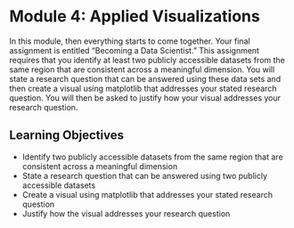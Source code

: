# Module 4: Applied Visualizations

In this module, then everything starts to come together. Your final assignment is entitled “Becoming a Data Scientist.” This assignment requires that you identify at least two publicly accessible datasets from the same region that are consistent across a meaningful dimension. You will state a research question that can be answered using these data sets and then create a visual using matplotlib that addresses your stated research question. You will then be asked to justify how your visual addresses your research question.

## Learning Objectives

- Identify two publicly accessible datasets from the same region that are consistent across a meaningful dimension
- State a research question that can be answered using two publicly accessible datasets
- Create a visual using matplotlib that addresses your stated research question
- Justify how the visual addresses your research question